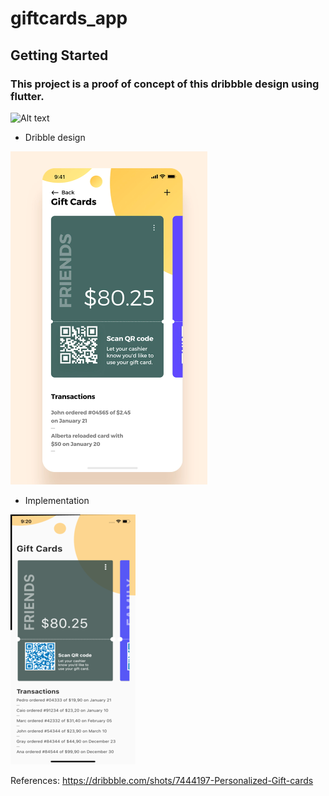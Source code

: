 # giftcards_app

## Getting Started

### This project is a proof of concept of this dribbble design using flutter.

![Alt text](cards.gif?raw=true)

- Dribble design

![Alt text](dribbble.png?raw=true)


- Implementation

![Alt text](cards.png?raw=true)



References:
https://dribbble.com/shots/7444197-Personalized-Gift-cards




